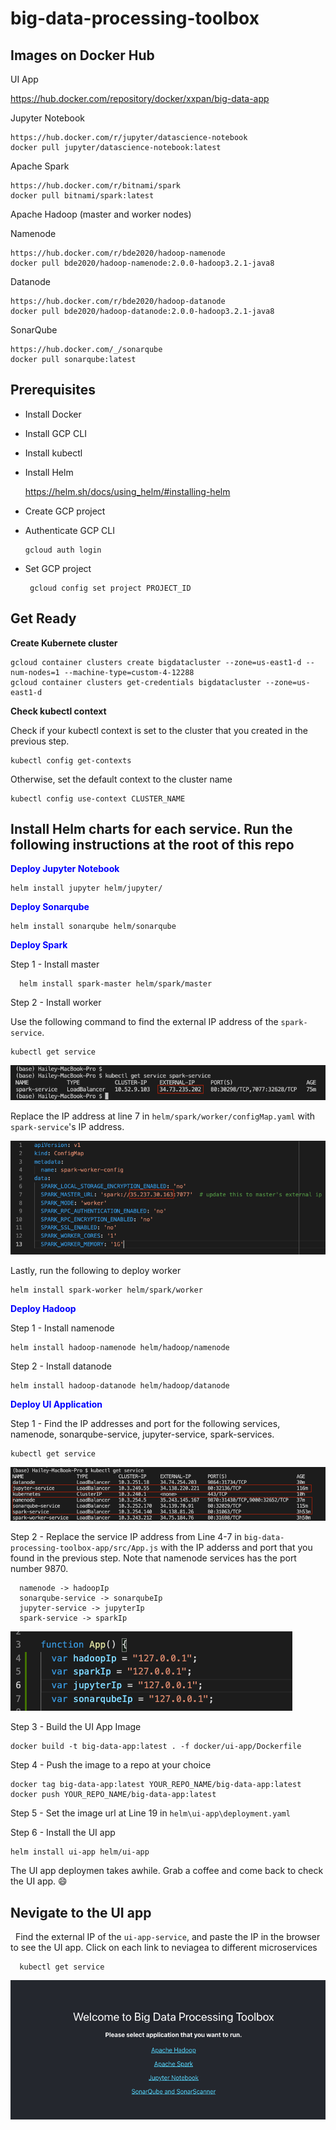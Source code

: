 # big-data-processing-toolbox

## Images on Docker Hub
  UI App

   https://hub.docker.com/repository/docker/xxpan/big-data-app

  Jupyter Notebook

    https://hub.docker.com/r/jupyter/datascience-notebook
    docker pull jupyter/datascience-notebook:latest

  Apache Spark

    https://hub.docker.com/r/bitnami/spark  
    docker pull bitnami/spark:latest

  Apache Hadoop (master and worker nodes)

  Namenode

    https://hub.docker.com/r/bde2020/hadoop-namenode
    docker pull bde2020/hadoop-namenode:2.0.0-hadoop3.2.1-java8

  Datanode

    https://hub.docker.com/r/bde2020/hadoop-datanode
    docker pull bde2020/hadoop-datanode:2.0.0-hadoop3.2.1-java8

  SonarQube

    https://hub.docker.com/_/sonarqube
    docker pull sonarqube:latest

## Prerequisites
- Install Docker
- Install GCP CLI
- Install kubectl
- Install Helm 

    https://helm.sh/docs/using_helm/#installing-helm
- Create GCP project
- Authenticate GCP CLI

      gcloud auth login

- Set GCP project

       gcloud config set project PROJECT_ID

## Get Ready
**Create Kubernete cluster**

    gcloud container clusters create bigdatacluster --zone=us-east1-d --num-nodes=1 --machine-type=custom-4-12288 
    gcloud container clusters get-credentials bigdatacluster --zone=us-east1-d

**Check kubectl context**

  Check if your kubectl context is set to the cluster that you created in the previous step.

    kubectl config get-contexts 
  
  Otherwise, set the default context to the cluster name

    kubectl config use-context CLUSTER_NAME    

## Install Helm charts for each service. Run the following instructions at the root of this repo  

<span style="color:blue">**Deploy Jupyter Notebook**</span>

    helm install jupyter helm/jupyter/

<span style="color:blue">**Deploy Sonarqube**</span>

    helm install sonarqube helm/sonarqube

<span style="color:blue">**Deploy Spark**</span>

Step 1 - Install master 

      helm install spark-master helm/spark/master
      
Step 2 - Install worker
      
Use the following command to find the external IP address of the `spark-service`.

    kubectl get service

![master pod name](./png/spark-master-ip.png)


Replace the IP address at line 7 in `helm/spark/worker/configMap.yaml` with `spark-service`'s IP address.

![worker config](./png/spark-worker-config.png)

Lastly, run the following to deploy worker

    helm install spark-worker helm/spark/worker

<span style="color:blue">**Deploy Hadoop**</span>

Step 1 - Install namenode

    helm install hadoop-namenode helm/hadoop/namenode

Step 2 - Install datanode

    helm install hadoop-datanode helm/hadoop/datanode

<span style="color:blue">**Deploy UI Application**</span>

Step 1 - Find the IP addresses and port for the following services, namenode, sonarqube-service, jupyter-service, spark-services.

    kubectl get service

![service list](./png/service-list.png)

Step 2 - Replace the service IP address from Line 4-7 in `big-data-processing-toolbox-app/src/App.js` with the IP adderss and port that you found in the previous step. Note that namenode services has the port number 9870.  

```
  namenode -> hadoopIp
  sonarqube-service -> sonarqubeIp
  jupyter-service -> jupyterIp
  spark-service -> sparkIp
```

![service url](./png/service-urls.png)

Step 3 - Build the UI App Image

    docker build -t big-data-app:latest . -f docker/ui-app/Dockerfile

Step 4 - Push the image to a repo at your choice

    docker tag big-data-app:latest YOUR_REPO_NAME/big-data-app:latest
    docker push YOUR_REPO_NAME/big-data-app:latest

Step 5 - Set the image url at Line 19 in `helm\ui-app\deployment.yaml`

Step 6 - Install the UI app

    helm install ui-app helm/ui-app

The UI app deploymen takes awhile. Grab a coffee and come back to check the UI app.	&#128516;

## Nevigate to the UI app
 
Find the external IP of the `ui-app-service`, and paste the IP in the browser to see the UI app. Click on each link to neviagea to different microservices

      kubectl get service
  
![ui app](./png/ui-app.png)

